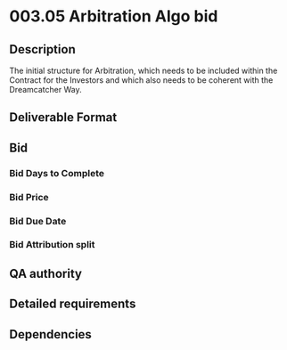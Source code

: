 # 003.05 Arbitration Algo bid

## Description

The initial structure for Arbitration, which needs to be included within the Contract for the Investors and which also needs to be coherent with the Dreamcatcher Way.

## Deliverable Format

## Bid 

### Bid Days to Complete

### Bid Price

### Bid Due Date

### Bid Attribution split

## QA authority

## Detailed requirements

## Dependencies
